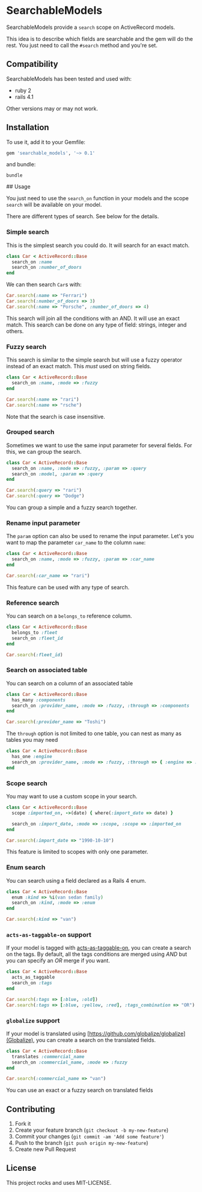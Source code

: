 # SearchableModels

SearchableModels provide a `search` scope on ActiveRecord models.

This idea is to describe which fields are searchable and the gem will do the rest. You just need to call the  `#search` method and you're set.

## Compatibility

SearchableModels has been tested and used with:
* ruby 2
* rails 4.1

Other versions may or may not work.

## Installation

To use it, add it to your Gemfile:

```ruby
gem 'searchable_models', '~> 0.1'
```

and bundle:

```shell
bundle
```

## Usage

You just need to use the `search_on` function in your models and the scope `search` will be available on your model.

There are different types of search. See below for the details.

### Simple search
This is the simplest search you could do. It will search for an exact match.

```ruby
class Car < ActiveRecord::Base
  search_on :name
  search_on :number_of_doors
end
```

We can then search `Car`s with:
```ruby
Car.search(:name => "Ferrari")
Car.search(:number_of_doors => 3)
Car.search(:name => "Porsche", :number_of_doors => 4)
```

This search will join all the conditions with an AND. It will use an exact match. This search can be done on any type of field: strings, integer and others.

### Fuzzy search
This search is similar to the simple search but will use a fuzzy operator instead of an exact match. This *must* used on string fields.

```ruby
class Car < ActiveRecord::Base
  search_on :name, :mode => :fuzzy
end
```

```ruby
Car.search(:name => "rari")
Car.search(:name => "rsche")
```

Note that the search is case insensitive.

### Grouped search
Sometimes we want to use the same input parameter for several fields. For this, we can group the search.

```ruby
class Car < ActiveRecord::Base
  search_on :name, :mode => :fuzzy, :param => :query
  search_on :model, :param => :query
end
```

```ruby
Car.search(:query => "rari")
Car.search(:query => "Dodge")
```

You can group a simple and a fuzzy search together.

### Rename input parameter
The `param` option can also be used to rename the input parameter. Let's you want to map the parameter `car_name` to the column `name`:

```ruby
class Car < ActiveRecord::Base
  search_on :name, :mode => :fuzzy, :param => :car_name
end
```

```ruby
Car.search(:car_name => "rari")
```

This feature can be used with any type of search.

### Reference search
You can search on a `belongs_to` reference column.

```ruby
class Car < ActiveRecord::Base
  belongs_to :fleet
  search_on :fleet_id
end
```

```ruby
Car.search(:fleet_id)
```

### Search on associated table
You can search on a column of an associated table

```ruby
class Car < ActiveRecord::Base
  has_many :components
  search_on :provider_name, :mode => :fuzzy, :through => :components
end
```

```ruby
Car.search(:provider_name => "Toshi")
```

The `through` option is not limited to one table, you can nest as many as tables you may need

```ruby
class Car < ActiveRecord::Base
  has_one :engine
  search_on :provider_name, :mode => :fuzzy, :through => { :engine => :components }
end
```

### Scope search
You may want to use a custom scope in your search.

```ruby
class Car < ActiveRecord::Base
  scope :imported_on, ->(date) { where(:import_date => date) }

  search_on :import_date, :mode => :scope, :scope => :imported_on
end
```

```ruby
Car.search(:import_date => "1990-10-10")
```

This feature is limited to scopes with only one parameter.

### Enum search
You can search using a field declared as a Rails 4 enum.

```ruby
class Car < ActiveRecord::Base
  enum :kind => %i(van sedan family)
  search_on :kind, :mode => :enum
end
```

```ruby
Car.search(:kind => "van")
```

### `acts-as-taggable-on` support
If your model is tagged with [acts-as-taggable-on](https://github.com/mbleigh/acts-as-taggable-on), you can create a search on the tags. By default, all the tags conditions are merged using *AND* but you can specify an *OR* merge if you want.


```ruby
class Car < ActiveRecord::Base
  acts_as_taggable
  search_on :tags
end
```

```ruby
Car.search(:tags => [:blue, :old])
Car.search(:tags => [:blue, :yellow, :red], :tags_combination => "OR")
```

### `globalize` support
If your model is translated using [https://github.com/globalize/globalize](Globalize), you can create a search on the translated fields.

```ruby
class Car < ActiveRecord::Base
  translates :commercial_name
  search_on :commercial_name, :mode => :fuzzy
end
```

```ruby
Car.search(:commercial_name => "van")
```

You can use an exact or a fuzzy search on translated fields

## Contributing

1. Fork it
2. Create your feature branch (`git checkout -b my-new-feature`)
3. Commit your changes (`git commit -am 'Add some feature'`)
4. Push to the branch (`git push origin my-new-feature`)
5. Create new Pull Request

## License

This project rocks and uses MIT-LICENSE.

